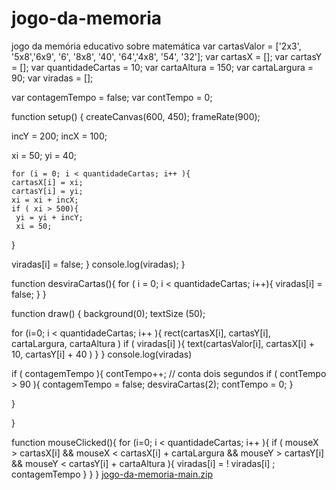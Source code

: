 # jogo-da-memoria
jogo da memória educativo sobre matemática 
var cartasValor = ['2x3', '5x8','6x9', '6', '8x8', '40', '64','4x8', '54', '32'];
var cartasX = [];
var cartasY = [];
var quantidadeCartas = 10;
var cartaAltura = 150;
var cartaLargura = 90;
var viradas = [];

var contagemTempo = false;
var contTempo = 0;


function setup() {
  createCanvas(600, 450);
  frameRate(900);
  
  incY = 200;
  incX = 100;
  
  xi = 50;
  yi = 40;
  
    for (i = 0; i < quantidadeCartas; i++ ){
    cartasX[i] = xi;
    cartasY[i] = yi;
    xi = xi + incX;
    if ( xi > 500){ 
     yi = yi + incY;
     xi = 50;
   }
  
   viradas[i] = false;
  }
  console.log(viradas);
}

function desviraCartas(){
  for ( i = 0; i < quantidadeCartas; i++){ 
    viradas[i] = false;
  }
}

function draw() {
  background(0);
  textSize (50);
  
  for (i=0; i < quantidadeCartas; i++ ){ 
    rect(cartasX[i], cartasY[i], cartaLargura, cartaAltura )
    if ( viradas[i] ){ 
      text(cartasValor[i], cartasX[i] + 10, cartasY[i] + 40 ) 
    }
  }
  console.log(viradas)
  
  if ( contagemTempo ){ 
    contTempo++;
    // conta dois segundos 
    if ( contTempo > 90 ){
        contagemTempo = false;
        desviraCartas(2);
        contTempo = 0;
    } 
    
  }
  
}

function mouseClicked(){
  for (i=0; i < quantidadeCartas; i++ ){ 
   if ( mouseX > cartasX[i] && mouseX < cartasX[i] + cartaLargura    && mouseY > cartasY[i] && mouseY < cartasY[i] + cartaAltura ){
  viradas[i] = ! viradas[i] ;
     contagemTempo 
    }
  } 
}
[jogo-da-memoria-main.zip](https://github.com/maxeduardo987/jogo-da-memoria/files/9330145/jogo-da-memoria-main.zip)
